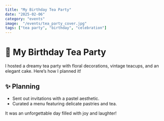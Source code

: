 ```yaml
---
title: "My Birthday Tea Party"
date: "2025-02-06"
category: "events"
image:  "/events/tea_party_cover.jpg"
tags: ["tea party", "birthday", "celebration"]
---
```


# 🎂 My Birthday Tea Party

I hosted a dreamy tea party with floral decorations, vintage teacups, and an elegant cake. Here’s how I planned it!

## ✨ Planning
- Sent out invitations with a pastel aesthetic.
- Curated a menu featuring delicate pastries and tea.


It was an unforgettable day filled with joy and laughter!